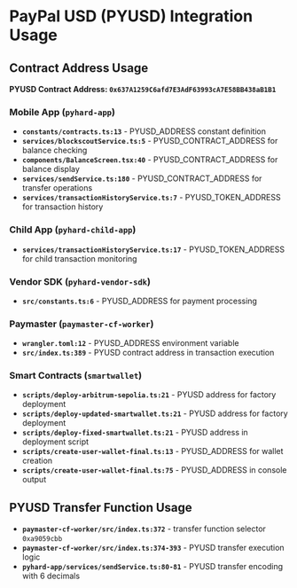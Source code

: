 # PayPal USD (PYUSD) Integration Usage

## Contract Address Usage
**PYUSD Contract Address: `0x637A1259C6afd7E3AdF63993cA7E58BB438aB1B1`**

### Mobile App (`pyhard-app`)
- **`constants/contracts.ts:13`** - PYUSD_ADDRESS constant definition
- **`services/blockscoutService.ts:5`** - PYUSD_CONTRACT_ADDRESS for balance checking
- **`components/BalanceScreen.tsx:40`** - PYUSD_CONTRACT_ADDRESS for balance display
- **`services/sendService.ts:180`** - PYUSD_CONTRACT_ADDRESS for transfer operations
- **`services/transactionHistoryService.ts:7`** - PYUSD_TOKEN_ADDRESS for transaction history

### Child App (`pyhard-child-app`)
- **`services/transactionHistoryService.ts:17`** - PYUSD_TOKEN_ADDRESS for child transaction monitoring

### Vendor SDK (`pyhard-vendor-sdk`)
- **`src/constants.ts:6`** - PYUSD_ADDRESS for payment processing

### Paymaster (`paymaster-cf-worker`)
- **`wrangler.toml:12`** - PYUSD_ADDRESS environment variable
- **`src/index.ts:389`** - PYUSD contract address in transaction execution

### Smart Contracts (`smartwallet`)
- **`scripts/deploy-arbitrum-sepolia.ts:21`** - PYUSD address for factory deployment
- **`scripts/deploy-updated-smartwallet.ts:21`** - PYUSD address for factory deployment
- **`scripts/deploy-fixed-smartwallet.ts:21`** - PYUSD address in deployment script
- **`scripts/create-user-wallet-final.ts:13`** - PYUSD_ADDRESS for wallet creation
- **`scripts/create-user-wallet-final.ts:75`** - PYUSD_ADDRESS in console output

## PYUSD Transfer Function Usage
- **`paymaster-cf-worker/src/index.ts:372`** - transfer function selector `0xa9059cbb`
- **`paymaster-cf-worker/src/index.ts:374-393`** - PYUSD transfer execution logic
- **`pyhard-app/services/sendService.ts:80-81`** - PYUSD transfer encoding with 6 decimals
